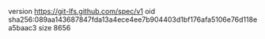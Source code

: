 version https://git-lfs.github.com/spec/v1
oid sha256:089aa143687847fda13a4ece4ee7b904403d1bf176afa5106e76d118ea5baac3
size 8656
